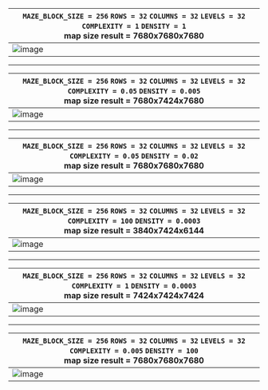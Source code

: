 |`MAZE_BLOCK_SIZE = 256` `ROWS = 32` `COLUMNS = 32` `LEVELS = 32` `COMPLEXITY = 1` `DENSITY = 1` <br>map size result = 7680x7680x7680|
|--|
| ![image](https://github.com/G2Pavon/goldsrcmapextensions/assets/14117486/7152971d-2449-417e-a180-793a536d77fa)|

---
|`MAZE_BLOCK_SIZE = 256` `ROWS = 32` `COLUMNS = 32` `LEVELS = 32` `COMPLEXITY = 0.05` `DENSITY = 0.005` <br>map size result = 7680x7424x7680|
|--|
|![image](https://github.com/G2Pavon/goldsrcmapextensions/assets/14117486/47651bed-9996-4738-a74c-5806dab97ab5)|

---
|`MAZE_BLOCK_SIZE = 256` `ROWS = 32` `COLUMNS = 32` `LEVELS = 32` `COMPLEXITY = 0.05` `DENSITY = 0.02` <br>map size result = 7680x7680x7680|
|--|
|![image](https://github.com/G2Pavon/goldsrcmapextensions/assets/14117486/d8f24ce5-8097-4dd0-a078-1e59772ef2d3) |

---
|`MAZE_BLOCK_SIZE = 256` `ROWS = 32` `COLUMNS = 32` `LEVELS = 32` `COMPLEXITY = 100` `DENSITY = 0.0003` <br>map size result = 3840x7424x6144|
|--|
| ![image](https://github.com/G2Pavon/goldsrcmapextensions/assets/14117486/3b7a4a2b-44f0-481a-9589-f6bb2bfa0bb0)|

---
|`MAZE_BLOCK_SIZE = 256` `ROWS = 32` `COLUMNS = 32` `LEVELS = 32` `COMPLEXITY = 1` `DENSITY = 0.0003` <br>map size result = 7424x7424x7424|
|--|
|![image](https://github.com/G2Pavon/goldsrcmapextensions/assets/14117486/ad10174c-7b21-429b-9943-955c0afefd00)|


---
|`MAZE_BLOCK_SIZE = 256` `ROWS = 32` `COLUMNS = 32` `LEVELS = 32` `COMPLEXITY = 0.005` `DENSITY = 100` <br>map size result = 7680x7680x7680|
|--|
|![image](https://github.com/G2Pavon/goldsrcmapextensions/assets/14117486/91ffcce2-88a2-4501-af78-d6d44949f019) |
